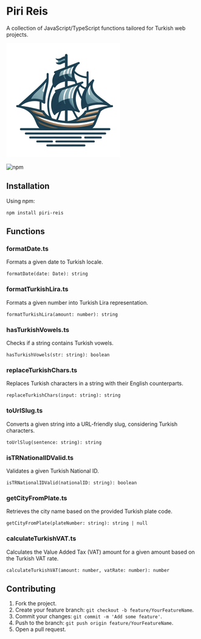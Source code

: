 # Piri Reis

A collection of JavaScript/TypeScript functions tailored for Turkish web projects.

![Piri Reis Logo](piri-reis.png)

![npm](https://img.shields.io/npm/v/piri-reis)

## Installation

Using npm:

```
npm install piri-reis
```

## Functions

### formatDate.ts

Formats a given date to Turkish locale.

```
formatDate(date: Date): string
```

### formatTurkishLira.ts

Formats a given number into Turkish Lira representation.

```
formatTurkishLira(amount: number): string
```

### hasTurkishVowels.ts

Checks if a string contains Turkish vowels.

```
hasTurkishVowels(str: string): boolean
```

### replaceTurkishChars.ts

Replaces Turkish characters in a string with their English counterparts.

```
replaceTurkishChars(input: string): string
```

### toUrlSlug.ts

Converts a given string into a URL-friendly slug, considering Turkish characters.

```
toUrlSlug(sentence: string): string
```

### isTRNationalIDValid.ts

Validates a given Turkish National ID.

```
isTRNationalIDValid(nationalID: string): boolean
```

### getCityFromPlate.ts

Retrieves the city name based on the provided Turkish plate code.

```
getCityFromPlate(plateNumber: string): string | null
```

### calculateTurkishVAT.ts

Calculates the Value Added Tax (VAT) amount for a given amount based on the Turkish VAT rate.

```
calculateTurkishVAT(amount: number, vatRate: number): number
```

## Contributing

1. Fork the project.
2. Create your feature branch: `git checkout -b feature/YourFeatureName`.
3. Commit your changes: `git commit -m 'Add some feature'`.
4. Push to the branch: `git push origin feature/YourFeatureName`.
5. Open a pull request.
